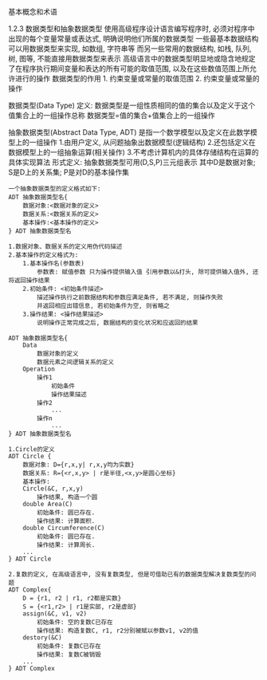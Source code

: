 基本概念和术语

1.2.3 数据类型和抽象数据类型
使用高级程序设计语言编写程序时, 必须对程序中出现的每个变量常量或表达式, 明确说明他们所属的数据类型
一些最基本数据结构可以用数据类型来实现, 如数组, 字符串等
而另一些常用的数据结构, 如栈, 队列, 树, 图等, 不能直接用数据类型来表示
高级语言中的数据类型明显地或隐含地规定了在程序执行期间变量和表达的所有可能的取值范围,
以及在这些数值范围上所允许进行的操作
数据类型的作用
    1. 约束变量或常量的取值范围
    2. 约束变量或常量的操作
    
数据类型(Data Type)
    定义: 数据类型是一组性质相同的值的集合以及定义于这个值集合上的一组操作总称
    数据类型=值的集合+值集合上的一组操作
    
抽象数据类型(Abstract Data Type, ADT)
    是指一个数学模型以及定义在此数学模型上的一组操作
    1.由用户定义, 从问题抽象出数据模型(逻辑结构)
    2.还包括定义在数据模型上的一组抽象运算(相关操作)
    3.不考虑计算机内的具体存储结构在运算的具体实现算法
    形式定义: 抽象数据类型可用(D,S,P)三元组表示
    其中D是数据对象; S是D上的关系集; P是对D的基本操作集
    
    一个抽象数据类型的定义格式如下:
    ADT 抽象数据类型名{
        数据对象:<数据对象的定义>
        数据关系:<数据关系的定义>
        基本操作:<基本操作的定义>
    } ADT 抽象数据类型名
    
    1.数据对象、数据关系的定义用伪代码描述
    2.基本操作的定义格式为:
        1.基本操作名(参数表)
            参数表: 赋值参数 只为操作提供输入值 引用参数以&打头, 除可提供输入值外, 还将返回操作结果
        2.初始条件: <初始条件描述>
            描述操作执行之前数据结构和参数应满足条件, 若不满足, 则操作失败
            并返回相应出错信息, 若初始条件为空, 则省略之
        3.操作结果: <操作结果描述>
            说明操作正常完成之后, 数据结构的变化状况和应返回的结果
            
    ADT 抽象数据类型名{
        Data
            数据对象的定义
            数据元素之间逻辑关系的定义
        Operation
            操作1
                初始条件
                操作结果描述
            操作2
                ...
            操作n
                ...
    } ADT 抽象数据类型名
    
    1.Circle的定义
    ADT Circle {
        数据对象: D={r,x,y| r,x,y均为实数}
        数据关系: R={<r,x,y> | r是半径,<x,y>是圆心坐标}
        基本操作:
        Circle(&C, r,x,y)
            操作结果, 构造一个圆
        double Area(C)
            初始条件: 圆已存在.
            操作结果: 计算面积.
        double Circumference(C)
            初始条件: 圆已存在.
            操作结果: 计算周长.
        ...
    } ADT Circle
    
    2.复数的定义, 在高级语言中, 没有复数类型, 但是可借助已有的数据类型解决复数类型的问题
    ADT Complex{
        D = {r1, r2 | r1, r2都是实数}
        S = {<r1,r2> | r1是实部, r2是虚部}
        assign(&C, v1, v2)
            初始条件: 空的复数C已存在
            操作结果: 构造复数C, r1, r2分别被赋以参数v1, v2的值
        destory(&C)
            初始条件: 复数C已存在
            操作结果: 复数C被销毁
        ...
    } ADT Complex